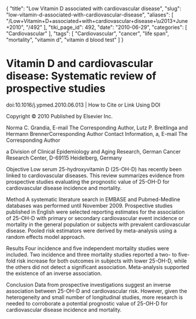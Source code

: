 {
    "title": "Low Vitamin D associated with cardiovascular disease",
    "slug": "low-vitamin-d-associated-with-cardiovascular-disease",
    "aliases": [
        "/Low+Vitamin+D+associated+with+cardiovascular+disease+\u2013+June+2010",
        "/492"
    ],
    "tiki_page_id": 492,
    "date": "2010-06-29",
    "categories": [
        "Cardiovascular"
    ],
    "tags": [
        "Cardiovascular",
        "cancer",
        "life span",
        "mortality",
        "vitamin d",
        "vitamin d blood test"
    ]
}


# Vitamin D and cardiovascular disease: Systematic review of prospective studies

doi:10.1016/j.ypmed.2010.06.013 | How to Cite or Link Using DOI

Copyright © 2010 Published by Elsevier Inc.

Norma C. Grandia, E-mail The Corresponding Author, Lutz P. Breitlinga and Hermann BrennerCorresponding Author Contact Information, a, E-mail The Corresponding Author

a Division of Clinical Epidemiology and Aging Research, German Cancer Research Center, D-69115 Heidelberg, Germany

Objective Low serum 25-hydroxyvitamin D (25-OH-D) has recently been linked to cardiovascular diseases. This review summarizes evidence from prospective studies evaluating the prognostic value of 25-OH-D for cardiovascular disease incidence and mortality.

Method A systematic literature search in EMBASE and Pubmed-Medline databases was performed until November 2009. Prospective studies published in English were selected reporting estimates for the association of 25-OH-D with primary or secondary cardiovascular event incidence or mortality in the general population or subjects with prevalent cardiovascular disease. Pooled risk estimators were derived by meta-analysis using a random effects model approach.

Results Four incidence and five independent mortality studies were included. Two incidence and three mortality studies reported a two- to five-fold risk increase for both outcomes in subjects with lower 25-OH-D, while the others did not detect a significant association. Meta-analysis supported the existence of an inverse association.

Conclusion Data from prospective investigations suggest an inverse association between 25-OH-D and cardiovascular risk. However, given the heterogeneity and small number of longitudinal studies, more research is needed to corroborate a potential prognostic value of 25-OH-D for cardiovascular disease incidence and mortality.
